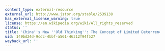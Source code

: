 ```yaml
---
content_type: external-resource
external_url: http://www.jstor.org/stable/2539138
has_external_license_warning: true
license: https://en.wikipedia.org/wiki/All_rights_reserved
status: ''
title: 'China''s New ''Old Thinking'': The Concept of Limited Deterrence'
uid: 149bd24d-9cdc-4bbf-a561-46312f94f527
wayback_url: ''
---
```

